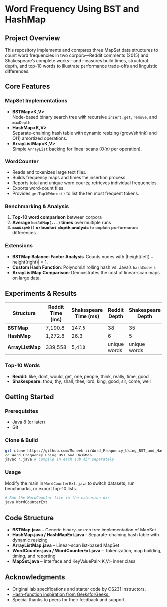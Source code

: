 # Word Frequency Using BST and HashMap

## Project Overview
This repository implements and compares three MapSet data structures to count word frequencies in two corpora—Reddit comments (2015) and Shakespeare’s complete works—and measures build times, structural depth, and top-10 words to illustrate performance trade-offs and linguistic differences.

## Core Features

### MapSet Implementations
- **BSTMap<K,V>**  
  Node-based binary search tree with recursive `insert`, `get`, `remove`, and `maxDepth`.
- **HashMap<K,V>**  
  Separate-chaining hash table with dynamic resizing (grow/shrink) and O(1) amortized operations.
- **ArrayListMap<K,V>**  
  Simple `ArrayList` backing for linear scans (O(n) per operation).

### WordCounter
- Reads and tokenizes large text files.
- Builds frequency maps and times the insertion process.
- Reports total and unique word counts; retrieves individual frequencies.
- Exports word-count files.
- Provides `getTop10Words()` to list the ten most frequent tokens.

### Benchmarking & Analysis
1. **Top-10 word comparison** between corpora  
2. **Average `buildMap(...)` times** over multiple runs  
3. **`maxDepth()` or bucket-depth analysis** to explain performance differences  

### Extensions
- **BSTMap Balance-Factor Analysis**: Counts nodes with \|height(left) − height(right)\| > 1.  
- **Custom Hash Function**: Polynomial rolling hash vs. Java’s `hashCode()`.  
- **ArrayListMap Comparison**: Demonstrates the cost of linear-scan maps on large data.

## Experiments & Results

| Structure     | Reddit Time (ms) | Shakespeare Time (ms) | Reddit Depth | Shakespeare Depth |
|---------------|------------------|-----------------------|--------------|-------------------|
| **BSTMap**    | 7,190.8          | 147.5                 | 38           | 35                |
| **HashMap**   | 1,272.8          | 26.3                  | 6            | 5                 |
| **ArrayListMap** | 339,558       | 5,410                 | unique words            | unique words               |


### Top-10 Words
- **Reddit:** like, dont, would, get, one, people, think, really, time, good  
- **Shakespeare:** thou, thy, shall, thee, lord, king, good, sir, come, well  

## Getting Started

### Prerequisites
- Java 8 (or later)  
- Git

### Clone & Build
```bash
git clone https://github.com/Muneeb-ii/Word_Frequency_Using_BST_and_HashMap.git
cd Word_Frequency_Using_BST_and_HashMap
javac *.java # Compile in each sub dir separately
```
### Usage
Modify the main in `WordCounterExt.java` to switch datasets, run benchmarks, or export top-10 lists.
```bash
# Run the WordCounter file in the extension dir
java WordCounterExt
```
## Code Structure
- **BSTMap.java** – Generic binary-search tree implementation of MapSet
- **HashMap.java / HashMapExt.java** – Separate-chaining hash table with dynamic resizing
- **ArrayListMap.java** – Linear-scan list-based MapSet
- **WordCounter.java / WordCounterExt.java** – Tokenization, map building, timing, and reporting
- **MapSet.java** – Interface and KeyValuePair<K,V> inner class

## Acknowledgments
- Original lab specifications and starter code by CS231 instructors.
- [Hash-function inspiration from GeeksforGeeks.](https://www.geeksforgeeks.org/string-hashing-using-polynomial-rolling-hash-function/)
- Special thanks to peers for their feedback and support.


